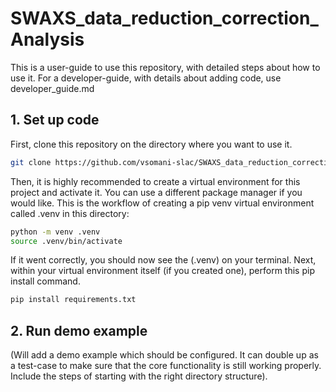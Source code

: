 # SWAXS_data_reduction_correction_Analysis

This is a user-guide to use this repository, with detailed steps about how to use it. For a developer-guide, with details about adding code, use developer_guide.md

## 1. Set up code
First, clone this repository on the directory where you want to use it.
```bash
git clone https://github.com/vsomani-slac/SWAXS_data_reduction_correction_Analysis
```
Then, it is highly recommended to create a virtual environment for this project and activate it. You can use a different package manager if you would like. This is the workflow of creating a pip venv virtual environment called .venv in this directory:
```bash
python -m venv .venv  
source .venv/bin/activate
```
If it went correctly, you should now see the (.venv) on your terminal. Next, within your virtual environment itself (if you created one), perform this pip install command.
```bash
pip install requirements.txt
```

## 2. Run demo example

(Will add a demo example which should be configured. It can double up as a test-case to make sure that the core functionality is still working properly. 
Include the steps of starting with the right directory structure). 


